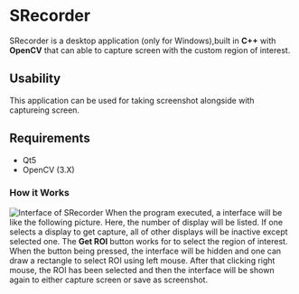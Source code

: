 # SRecorder

SRecorder is a desktop application (only for Windows),built in **C++** with **OpenCV** that can able to capture screen with the custom region of interest. 

## Usability
This application can be used for taking screenshot alongside with captureing screen.

## Requirements
- Qt5
- OpenCV (3.X)

### How it Works
![Interface of SRecorder](/uploads/5e13032d4d770a835d2e3cc6a61aa1f1/screenshot.PNG)
When the program executed, a interface will be like the following picture. Here, the number of display will be listed.
If one selects a display to get capture, all of other displays will be inactive except selected one. The **Get ROI** button works for to select the region of interest.
When the button being pressed, the interface will be hidden and one can draw a rectangle to select ROI using left mouse. After that clicking right mouse, the ROI has been
selected and then the interface will be shown again to either capture screen or save as screenshot.  

